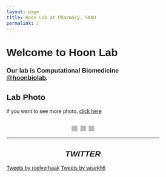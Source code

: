 ```yaml
---
layout: page
title: Hoon Lab at Pharmacy, SKKU
permalink: /
---
```



<meta name="viewport" content="width=device-width, initial-scale=1">

<style>
* {box-sizing: border-box;}
body {font-family: Verdana, sans-serif;}
.mySlides {display: none;}
img {vertical-align: middle;
}
/* Slideshow container */
.slideshow-container {
  max-width: 1000px;
  position: relative;
  margin: auto;
}
/* Caption text */
.text {
  color: #f2f2f2;
  font-size: 15px;
  padding: 8px 12px;
  position: absolute;
  bottom: 8px;
  width: 100%;
  text-align: center;
}
/* Number text (1/3 etc) */
.numbertext {
  color: #f2f2f2;
  font-size: 12px;
  padding: 8px 12px;
  position: absolute;
  top: 0;
}
/* The dots/bullets/indicators */
.dot {
  height: 15px;
  width: 15px;
  margin: 0 2px;
  background-color: #bbb;/Users/nam-yunju/hoonlab6.github.io/_data/metadata.yml
  border-radius: 50%;
  display: inline-block;
  transition: background-color 0.6s ease;
}
.active {
  background-color: #717171;
}
/* Fading animation */
.fade {
  -webkit-animation-name: fade;
  -webkit-animation-duration: 1.5s;
  animation-name: fade;
  animation-duration: 1.5s;
}
@-webkit-keyframes fade {
  from {opacity: .4} 
  to {opacity: 1}
}
@keyframes fade {
  from {opacity: .4} 
  to {opacity: 1}
}
/* On smaller screens, decrease text size */
@media only screen and (max-width: 300px) {
  .text {font-size: 11px}
}
.center{
  text-align: center;
}
</style>

# Welcome to Hoon Lab

### Our lab is Computational Biomedicine [@hoonbiolab](https://twitter.com/hoonbiolab).


## Lab Photo
If you want to see more photo, <a href="https://photos.google.com/u/0/share/AF1QipP5EpeeFRyzUYlB05eRdj0uSO-OLeG7xh4LmiYNmyp2ULNzuxmsR5TXkR3aWW_oKQ?key=WVVKUUhyZExyMndIcnVlNTBUekhjdDlkdThDcjJ3">click here</a>

<div class="slideshow-container">

<div class="mySlides fade">
  <div class="numbertext">1 / 3</div>
  <img src="{{site.url}}/assets/img/slideshow/photo1.png" style="width:100%">
</div>

<div class="mySlides fade">
  <div class="numbertext">2 / 3</div>
  <img src="{{site.url}}/assets/img/slideshow/photo2.png" style="width:100%">
</div>

<div class="mySlides fade">
  <div class="numbertext">3 / 3</div>
  <img src="{{site.url}}/assets/img/slideshow/photo3.png" style="width:100%">
</div>

</div>
<br>

<div style="text-align:center">
  <span class="dot"></span> 
  <span class="dot"></span> 
  <span class="dot"></span> 
</div>

<script>
/*It is linked with Lab photo*/
var slideIndex = 0;
showSlides();

function showSlides() {
  var i;
  var slides = document.getElementsByClassName("mySlides");
  var dots = document.getElementsByClassName("dot");
  for (i = 0; i < slides.length; i++) {
    slides[i].style.display = "none";  
  }
  slideIndex++;
  if (slideIndex > slides.length) {slideIndex = 1}    
  for (i = 0; i < dots.length; i++) {
    dots[i].className = dots[i].className.replace(" active", "");
  }
  slides[slideIndex-1].style.display = "block";  
  dots[slideIndex-1].className += " active";
  setTimeout(showSlides, 2000); // Change image every 2 seconds
}
</script>


<hr>

<div class="col-sm-12"> <div class="center">
<h2><i class="fab fa-twitter">TWITTER</i></h2>
</div></div>

<div class="row">
  <div class="col-sm-6">
<a class="twitter-timeline" href="https://twitter.com/roelverhaak?ref_src=twsrc%5Etfw">Tweets by roelverhaak</a> <script async src="https://platform.twitter.com/widgets.js" charset="utf-8"></script>
<a class="twitter-timeline" href="https://twitter.com/wisekh6?ref_src=twsrc%5Etfw">Tweets by wisekh6</a> <script async src="https://platform.twitter.com/widgets.js" charset="utf-8"></script>
  </div>
</div>


































